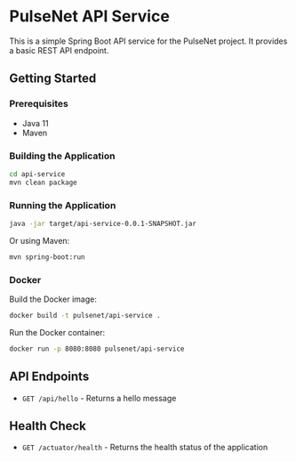 # PulseNet API Service

This is a simple Spring Boot API service for the PulseNet project. It provides a basic REST API endpoint.

## Getting Started

### Prerequisites
- Java 11
- Maven

### Building the Application
```bash
cd api-service
mvn clean package
```

### Running the Application
```bash
java -jar target/api-service-0.0.1-SNAPSHOT.jar
```

Or using Maven:
```bash
mvn spring-boot:run
```

### Docker
Build the Docker image:
```bash
docker build -t pulsenet/api-service .
```

Run the Docker container:
```bash
docker run -p 8080:8080 pulsenet/api-service
```

## API Endpoints

- `GET /api/hello` - Returns a hello message

## Health Check

- `GET /actuator/health` - Returns the health status of the application

